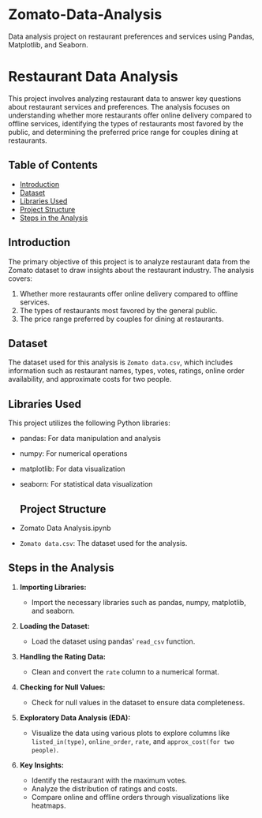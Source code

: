 # Zomato-Data-Analysis
Data analysis project on restaurant preferences and services using Pandas, Matplotlib, and Seaborn.

# Restaurant Data Analysis

This project involves analyzing restaurant data to answer key questions about restaurant services and preferences. The analysis focuses on understanding whether more restaurants offer online delivery compared to offline services, identifying the types of restaurants most favored by the public, and determining the preferred price range for couples dining at restaurants.

## Table of Contents
- [Introduction](#introduction)
- [Dataset](#dataset)
- [Libraries Used](#libraries-used)
- [Project Structure](#project-structure)
- [Steps in the Analysis](#steps-in-the-analysis)
  
## Introduction

The primary objective of this project is to analyze restaurant data from the Zomato dataset to draw insights about the restaurant industry. The analysis covers:

1. Whether more restaurants offer online delivery compared to offline services.
2. The types of restaurants most favored by the general public.
3. The price range preferred by couples for dining at restaurants.

## Dataset

The dataset used for this analysis is `Zomato data.csv`, which includes information such as restaurant names, types, votes, ratings, online order availability, and approximate costs for two people.

## Libraries Used

This project utilizes the following Python libraries:
- pandas: For data manipulation and analysis
- numpy: For numerical operations
- matplotlib: For data visualization
- seaborn: For statistical data visualization

  ## Project Structure

- Zomato Data Analysis.ipynb
- `Zomato data.csv`: The dataset used for the analysis.

## Steps in the Analysis

1. **Importing Libraries:**
   - Import the necessary libraries such as pandas, numpy, matplotlib, and seaborn.

2. **Loading the Dataset:**
   - Load the dataset using pandas' `read_csv` function.

3. **Handling the Rating Data:**
   - Clean and convert the `rate` column to a numerical format.

4. **Checking for Null Values:**
   - Check for null values in the dataset to ensure data completeness.

5. **Exploratory Data Analysis (EDA):**
   - Visualize the data using various plots to explore columns like `listed_in(type)`, `online_order`, `rate`, and `approx_cost(for two people)`.

6. **Key Insights:**
   - Identify the restaurant with the maximum votes.
   - Analyze the distribution of ratings and costs.
   - Compare online and offline orders through visualizations like heatmaps.


